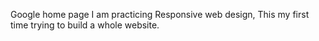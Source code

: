 Google home page I am practicing Responsive web design, This my first time trying to build a whole website.